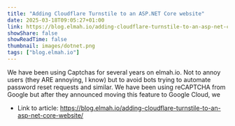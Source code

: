 ```yaml
---
title: "Adding Cloudflare Turnstile to an ASP.NET Core website"
date: 2025-03-18T09:05:27+01:00
link: https://blog.elmah.io/adding-cloudflare-turnstile-to-an-asp-net-core-website/
showShare: false
showReadTime: false
thumbnail: images/dotnet.png
tags: ["blog.elmah.io"]
---
```

We have been using Captchas for several years on elmah.io. Not to annoy users (they ARE annoying, I know) but to avoid bots trying to automate password reset requests and similar. We have been using reCAPTCHA from Google but after they announced moving this feature to Google Cloud, we

- Link to article: https://blog.elmah.io/adding-cloudflare-turnstile-to-an-asp-net-core-website/